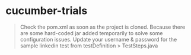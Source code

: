 # cucumber-trials

> Check the pom.xml as soon as the project is cloned. Because there are some hard-coded jar added temporarily to solve some configuration issues.
> Update your username & password for the sample linkedin test from testDefinition > TestSteps.java
>
>
